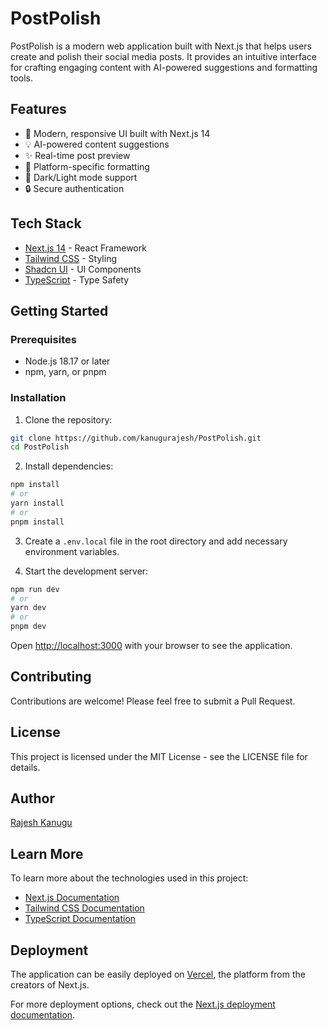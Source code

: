 # PostPolish

PostPolish is a modern web application built with Next.js that helps users create and polish their social media posts. It provides an intuitive interface for crafting engaging content with AI-powered suggestions and formatting tools.

## Features

- 🎨 Modern, responsive UI built with Next.js 14
- 💡 AI-powered content suggestions
- ✨ Real-time post preview
- 🎯 Platform-specific formatting
- 🌙 Dark/Light mode support
- 🔒 Secure authentication

## Tech Stack

- [Next.js 14](https://nextjs.org/) - React Framework
- [Tailwind CSS](https://tailwindcss.com/) - Styling
- [Shadcn UI](https://ui.shadcn.com/) - UI Components
- [TypeScript](https://www.typescriptlang.org/) - Type Safety

## Getting Started

### Prerequisites

- Node.js 18.17 or later
- npm, yarn, or pnpm

### Installation

1. Clone the repository:
```bash
git clone https://github.com/kanugurajesh/PostPolish.git
cd PostPolish
```

2. Install dependencies:
```bash
npm install
# or
yarn install
# or
pnpm install
```

3. Create a `.env.local` file in the root directory and add necessary environment variables.

4. Start the development server:
```bash
npm run dev
# or
yarn dev
# or
pnpm dev
```

Open [http://localhost:3000](http://localhost:3000) with your browser to see the application.

## Contributing

Contributions are welcome! Please feel free to submit a Pull Request.

## License

This project is licensed under the MIT License - see the LICENSE file for details.

## Author

[Rajesh Kanugu](https://github.com/kanugurajesh)

## Learn More

To learn more about the technologies used in this project:

- [Next.js Documentation](https://nextjs.org/docs)
- [Tailwind CSS Documentation](https://tailwindcss.com/docs)
- [TypeScript Documentation](https://www.typescriptlang.org/docs)

## Deployment

The application can be easily deployed on [Vercel](https://vercel.com), the platform from the creators of Next.js.

For more deployment options, check out the [Next.js deployment documentation](https://nextjs.org/docs/app/building-your-application/deploying).
